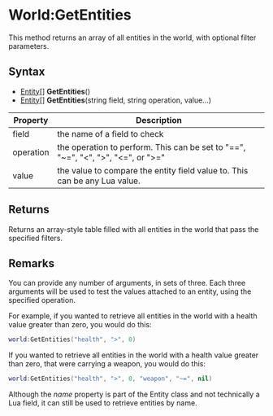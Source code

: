 # World:GetEntities

This method returns an array of all entities in the world, with optional filter parameters.

## Syntax

- [Entity](Entity.md)[] **GetEntities**()
- [Entity](Entity.md)[] **GetEntities**(string field, string operation, value...)

| Property | Description |
|---|---|
| field | the name of a field to check |
| operation | the operation to perform. This can be set to "==", "~=", "<", ">", "<=", or ">="
| value | the value to compare the entity field value to. This can be any Lua value. |

## Returns

Returns an array-style table filled with all entities in the world that pass the specified filters.

## Remarks

You can provide any number of arguments, in sets of three. Each three arguments will be used to test the values attached to an entity, using the specified operation.

For example, if you wanted to retrieve all entities in the world with a health value greater than zero, you would do this:
```lua
world:GetEntities("health", ">", 0)
```

If you wanted to retrieve all entities in the world with a health value greater than zero, that were carrying a weapon, you would do this:
```lua
world:GetEntities("health", ">", 0, "weapon", "~=", nil)
```

Although the _name_ property is part of the Entity class and not technically a Lua field, it can still be used to retrieve entities by name.
